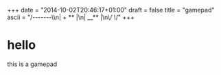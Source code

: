 +++
date = "2014-10-02T20:46:17+01:00"
draft = false
title = "gamepad"
ascii = "\/-------\\\n| +  ** |\n|  __** |\n\\_\/  \\_\/"
+++
# hello
this is a gamepad
